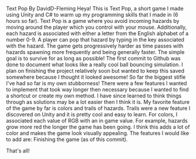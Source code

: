 Text Pop By DavidD-Fleming
Heya! This is Text Pop, a short game I made using Unity and C# to warm up my programming skills that I made in (6 hours so far). Text Pop is a game where you avoid incoming hazards by moving around the player which you control with your mouse. Additionally, each hazard is associated with either a letter from the English alphabet of a number 0-9. A player can pop that hazard by typing in the key associated with the hazard. The game gets progressively harder as time passes with hazards spawning more frequently and being generally faster. The simple goal is to survive for as long as possible!
The first commit to Github was done to document what looks like a really cool ball bouncing simulation. I plan on finishing the project relatively soon but wanted to keep this saved somewhere because I thought it looked awesome!
So far the biggest stifle I've had so far is my own stubborness! There were a few features I wanted to implement that took way longer then necessary because I wanted to find a shortcut or create my own method. I have since learned to think things through as solutions may be a lot easier then I think it is.
My favorite feature of the game by far is colors and trails of hazards. Trails were a new feature I discovered on Unity and it is pretty cool and easy to learn. For colors, I associated each value of RGB with an in game value. For example, hazards grow more red the longer the game has been going. I think this adds a lot of color and makes the game look visually appealing.
The features I would like to add are: Finishing the game (as of this commit).

That's all!